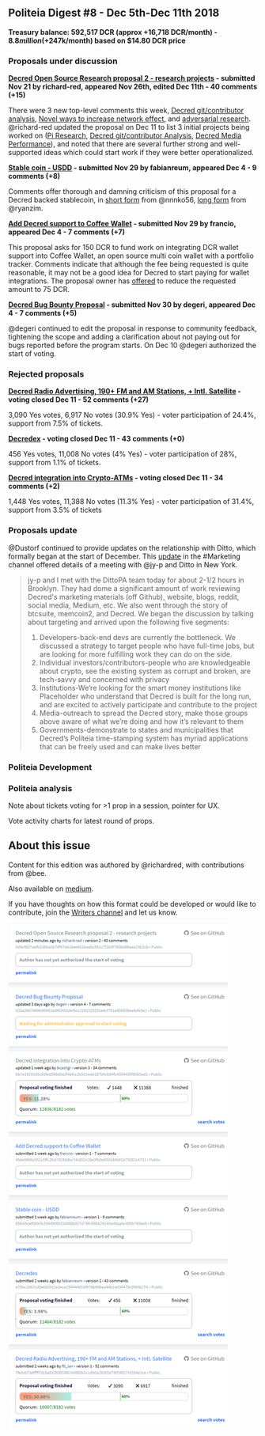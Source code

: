 ## Politeia Digest #8 - Dec 5th-Dec 11th 2018

**Treasury balance: 592,517 DCR (approx +16,718 DCR/month) - $8.8 million (+$247k/month) based on $14.80 DCR price**

### Proposals under discussion

**[Decred Open Source Research proposal 2 - research projects](https://proposals.decred.org/proposals/5d9cfb07aefb338ba1b74f97de16ee651beabc851c7f2b5f790bd88aea23b3cb) - submitted Nov 21 by richard-red, appeared Nov 26th, edited Dec 11th - 40 comments (+15)**

There were 3 new top-level comments this week, [Decred git/contributor analysis](https://proposals.decred.org/proposals/5d9cfb07aefb338ba1b74f97de16ee651beabc851c7f2b5f790bd88aea23b3cb/comments/34), [Novel ways to increase network effect](https://proposals.decred.org/proposals/5d9cfb07aefb338ba1b74f97de16ee651beabc851c7f2b5f790bd88aea23b3cb/comments/30), and [adversarial research](https://proposals.decred.org/proposals/5d9cfb07aefb338ba1b74f97de16ee651beabc851c7f2b5f790bd88aea23b3cb/comments/29). @richard-red updated the proposal on Dec 11 to list 3 initial projects being worked on ([Pi Research](https://github.com/RichardRed0x/pi-research), [Decred git/contributor Analysis](https://github.com/degeri/decred_contributor_track), [Decred Media Performance](https://github.com/RichardRed0x/decred-media-tracker)), and noted that there are several further strong and well-supported ideas which could start work if they were better operationalized. 

**[Stable coin - USDD](https://proposals.decred.org/proposals/85fc65cef080cfc3564906fd3d488b827d74fc99bb29143ed8aa6c400b765be9) - submitted Nov 29 by fabianreum, appeared Dec 4 - 9 comments (+8)**

Comments offer thorough and damning criticism of this proposal for a Decred backed stablecoin, in [short form](https://proposals.decred.org/proposals/85fc65cef080cfc3564906fd3d488b827d74fc99bb29143ed8aa6c400b765be9/comments/2) from @nnnko56, [long form](https://proposals.decred.org/proposals/85fc65cef080cfc3564906fd3d488b827d74fc99bb29143ed8aa6c400b765be9/comments/7) from @ryanzim.

**[Add Decred support to Coffee Wallet](https://proposals.decred.org/proposals/45de9806c952c5ffc2fc6782fddbc74c852c26e3fb0e950144b92d75082c4731) - submitted Nov 29 by francio, appeared Dec 4 - 7 comments (+7)**

This proposal asks for 150 DCR to fund work on integrating DCR wallet support into Coffee Wallet, an open source multi coin wallet with a portfolio tracker. Comments indicate that although the fee being requested is quite reasonable, it may not be a good idea for Decred to start paying for wallet integrations. The proposal owner has [offered](https://proposals.decred.org/proposals/45de9806c952c5ffc2fc6782fddbc74c852c26e3fb0e950144b92d75082c4731/comments/7) to reduce the requested amount to 75 DCR.

**[Decred Bug Bounty Proposal](https://proposals.decred.org/proposals/d33a2667469b56942adf42453def6cc2292325251e4cf791e806939ea9efc9e1) - submitted Nov 30 by degeri, appeared Dec 4 - 7 comments (+5)**

@degeri continued to edit the proposal in response to community feedback, tightening the scope and adding a clarification about not paying out for bugs reported before the program starts. On Dec 10 @degeri authorized the start of voting.

### Rejected proposals

**[Decred Radio Advertising, 190+ FM and AM Stations, + Intl. Satellite](https://proposals.decred.org/proposals/7fe5d07a4ffff7dc6a83383018823d880b1c1db0a29305e74934817cf2b4e2ce) - voting closed Dec 11 - 52 comments (+27)**

3,090 Yes votes, 6,917 No votes (30.9% Yes) - voter participation of 24.4%, support from 7.5% of tickets.

**[Decredex](https://proposals.decred.org/proposals/e78bc28631d0e682912e3ece25944481bf978b906ea44b1ed36470c0f48b27fc) - voting closed Dec 11 - 43 comments (+0)**

456 Yes votes, 11,008 No votes (4% Yes) - voter participation of 28%, support from 1.1% of tickets.

**[Decred integration into Crypto-ATMs](https://proposals.decred.org/proposals/bb7e19283d5c65fed598d5a2f4afcc2b5d2eab187b9cb84fc4304430f80b5ad1) - voting closed Dec 11 - 34 comments (+2)** 

1,448 Yes votes, 11,388 No votes (11.3% Yes) - voter participation of 31.4%, support from 3.5% of tickets

### Proposals update

@Dustorf continued to provide updates on the relationship with Ditto, which formally began at the start of December. This [update](https://matrix.to/#/!OfChXgczrIlpEZSFAv:decred.org/$154413732235771XIVBH:decred.org?via=decred.org&via=matrix.org) in the #Marketing channel offered details of a meeting with @jy-p and Ditto in New York.

> jy-p and I met with the DittoPA team today for about 2-1/2 hours in Brooklyn. They had dome a significant amount of work reviewing Decred's marketing materials (off Github), website, blogs, reddit, social media, Medium, etc. We also went through the story of btcsuite, memcoin2, and Decred. We began the discussion by talking about targeting and arrived upon the following five segments:
>
> 1. Developers-back-end devs are currently the bottleneck. We discussed a strategy to target people who have full-time jobs, but are looking for more fulfilling work they can do on the side.
> 2. Individual investors/contributors-people who are knowledgeable about crypto, see the existing system as corrupt and broken, are tech-savvy and concerned with privacy
> 3. Institutions-We’re looking for the smart money institutions like Placeholder who understand that Decred is built for the long run, and are excited to actively participate and contribute to the project
> 4. Media-outreach to spread the Decred story, make those groups above aware of what we’re doing and how it’s relevant to them
> 5. Governments-demonstrate to states and municipalities that Decred’s Politeia time-stamping system has myriad applications that can be freely used and can make lives better

### Politeia Development



### Politeia analysis

Note about tickets voting for >1 prop in a session, pointer for UX.

Vote activity charts for latest round of props.



## About this issue

Content for this edition was authored by @richardred, with contributions from @bee.

Also available on [medium](https://medium.com/politeia-digest/issue-7-nov-28-dec-4-2018-bac012414d36).

If you have thoughts on how this format could be developed or would like to contribute, join the [Writers channel](https://matrix.to/#/!lbzTjhzNbIaDbuAxkS:decred.org) and let us know.

![Snapshot taken 23:30 UTC Dec 11 2018](img/issue008/008-snapshot.png)